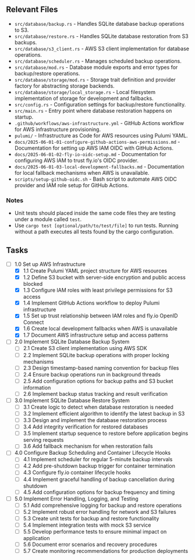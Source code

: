 ## Relevant Files

- `src/database/backup.rs` - Handles SQLite database backup operations to S3.
- `src/database/restore.rs` - Handles SQLite database restoration from S3 backups.
- `src/database/s3_client.rs` - AWS S3 client implementation for database operations.
- `src/database/scheduler.rs` - Manages scheduled backup operations.
- `src/database/mod.rs` - Database module exports and error types for backup/restore operations.
- `src/database/storage/mod.rs` - Storage trait definition and provider factory for abstracting storage backends.
- `src/database/storage/local_storage.rs` - Local filesystem implementation of storage for development and fallbacks.
- `src/config.rs` - Configuration settings for backup/restore functionality.
- `src/main.rs` - Entry point where database restoration happens on startup.
- `.github/workflows/aws-infrastructure.yml` - GitHub Actions workflow for AWS infrastructure provisioning.
- `pulumi/` - Infrastructure as Code for AWS resources using Pulumi YAML.
- `docs/2025-06-01-01-configure-github-actions-aws-permissions.md` - Documentation for setting up AWS IAM OIDC with GitHub Actions.
- `docs/2025-06-01-02-fly-io-oidc-setup.md` - Documentation for configuring AWS IAM to trust fly.io's OIDC provider.
- `docs/2025-06-01-03-local-development-fallbacks.md` - Documentation for local fallback mechanisms when AWS is unavailable.
- `scripts/setup-github-oidc.sh` - Bash script to automate AWS OIDC provider and IAM role setup for GitHub Actions.

### Notes

- Unit tests should placed inside the same code files they are testing under a module called `test`.
- Use `cargo test [optional/path/to/test/file]` to run tests. Running without a path executes all tests found by the cargo configuration.

## Tasks

- [ ] 1.0 Set up AWS Infrastructure
  - [x] 1.1 Create Pulumi YAML project structure for AWS resources
  - [x] 1.2 Define S3 bucket with server-side encryption and public access blocked
  - [x] 1.3 Configure IAM roles with least privilege permissions for S3 access
  - [x] 1.4 Implement GitHub Actions workflow to deploy Pulumi infrastructure
  - [x] 1.5 Set up trust relationship between IAM roles and fly.io OpenID Connect
  - [x] 1.6 Create local development fallbacks when AWS is unavailable
  - [x] 1.7 Document AWS infrastructure setup and access patterns
- [ ] 2.0 Implement SQLite Database Backup System
  - [ ] 2.1 Create S3 client implementation using AWS SDK
  - [ ] 2.2 Implement SQLite backup operations with proper locking mechanisms
  - [ ] 2.3 Design timestamp-based naming convention for backup files
  - [ ] 2.4 Ensure backup operations run in background threads
  - [ ] 2.5 Add configuration options for backup paths and S3 bucket information
  - [ ] 2.6 Implement backup status tracking and result verification
- [ ] 3.0 Implement SQLite Database Restore System
  - [ ] 3.1 Create logic to detect when database restoration is needed
  - [ ] 3.2 Implement efficient algorithm to identify the latest backup in S3
  - [ ] 3.3 Design and implement the database restoration process
  - [ ] 3.4 Add integrity verification for restored databases
  - [ ] 3.5 Implement startup sequence to restore before application begins serving requests
  - [ ] 3.6 Add fallback mechanism for when restoration fails
- [ ] 4.0 Configure Backup Scheduling and Container Lifecycle Hooks
  - [ ] 4.1 Implement scheduler for regular 5-minute backup intervals
  - [ ] 4.2 Add pre-shutdown backup trigger for container termination
  - [ ] 4.3 Configure fly.io container lifecycle hooks
  - [ ] 4.4 Implement graceful handling of backup cancellation during shutdown
  - [ ] 4.5 Add configuration options for backup frequency and timing
- [ ] 5.0 Implement Error Handling, Logging, and Testing
  - [ ] 5.1 Add comprehensive logging for backup and restore operations
  - [ ] 5.2 Implement robust error handling for network and S3 failures
  - [ ] 5.3 Create unit tests for backup and restore functionality
  - [ ] 5.4 Implement integration tests with mock S3 service
  - [ ] 5.5 Develop performance tests to ensure minimal impact on application
  - [ ] 5.6 Document error scenarios and recovery procedures
  - [ ] 5.7 Create monitoring recommendations for production deployments
